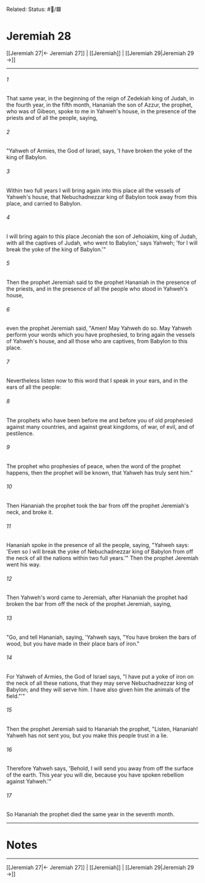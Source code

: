 Related:
Status: #📖/🟥
# Jeremiah 28

[[Jeremiah 27|← Jeremiah 27]] | [[Jeremiah]] | [[Jeremiah 29|Jeremiah 29 →]]
***



###### 1 
That same year, in the beginning of the reign of Zedekiah king of Judah, in the fourth year, in the fifth month, Hananiah the son of Azzur, the prophet, who was of Gibeon, spoke to me in Yahweh's house, in the presence of the priests and of all the people, saying, 

###### 2 
"Yahweh of Armies, the God of Israel, says, 'I have broken the yoke of the king of Babylon. 

###### 3 
Within two full years I will bring again into this place all the vessels of Yahweh's house, that Nebuchadnezzar king of Babylon took away from this place, and carried to Babylon. 

###### 4 
I will bring again to this place Jeconiah the son of Jehoiakim, king of Judah, with all the captives of Judah, who went to Babylon,' says Yahweh; 'for I will break the yoke of the king of Babylon.'" 

###### 5 
Then the prophet Jeremiah said to the prophet Hananiah in the presence of the priests, and in the presence of all the people who stood in Yahweh's house, 

###### 6 
even the prophet Jeremiah said, "Amen! May Yahweh do so. May Yahweh perform your words which you have prophesied, to bring again the vessels of Yahweh's house, and all those who are captives, from Babylon to this place. 

###### 7 
Nevertheless listen now to this word that I speak in your ears, and in the ears of all the people: 

###### 8 
The prophets who have been before me and before you of old prophesied against many countries, and against great kingdoms, of war, of evil, and of pestilence. 

###### 9 
The prophet who prophesies of peace, when the word of the prophet happens, then the prophet will be known, that Yahweh has truly sent him." 

###### 10 
Then Hananiah the prophet took the bar from off the prophet Jeremiah's neck, and broke it. 

###### 11 
Hananiah spoke in the presence of all the people, saying, "Yahweh says: 'Even so I will break the yoke of Nebuchadnezzar king of Babylon from off the neck of all the nations within two full years.'" Then the prophet Jeremiah went his way. 

###### 12 
Then Yahweh's word came to Jeremiah, after Hananiah the prophet had broken the bar from off the neck of the prophet Jeremiah, saying, 

###### 13 
"Go, and tell Hananiah, saying, 'Yahweh says, "You have broken the bars of wood, but you have made in their place bars of iron." 

###### 14 
For Yahweh of Armies, the God of Israel says, "I have put a yoke of iron on the neck of all these nations, that they may serve Nebuchadnezzar king of Babylon; and they will serve him. I have also given him the animals of the field."'" 

###### 15 
Then the prophet Jeremiah said to Hananiah the prophet, "Listen, Hananiah! Yahweh has not sent you, but you make this people trust in a lie. 

###### 16 
Therefore Yahweh says, 'Behold, I will send you away from off the surface of the earth. This year you will die, because you have spoken rebellion against Yahweh.'" 

###### 17 
So Hananiah the prophet died the same year in the seventh month.

---
# Notes


***
[[Jeremiah 27|← Jeremiah 27]] | [[Jeremiah]] | [[Jeremiah 29|Jeremiah 29 →]]
